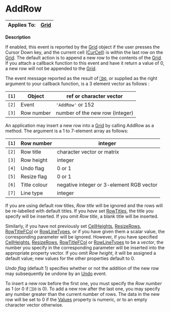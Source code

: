 



<h1 class="heading"><span class="name">AddRow</span></h1>

| Applies To: | [Grid](./grid.md) |
| --- | ---  |


**Description**


If enabled, this event is reported by the [Grid](./grid.md) object if the user presses the Cursor Down key, and the current cell ([CurCell](./curcell.md))
is within the last row on the [Grid](./grid.md). The default
action is to append a new row to the contents of the [Grid](./grid.md).
If you attach a callback function to this event and have it return a value of 0,
a new row will not be appended to the [Grid](./grid.md).


The event message reported as the result of [`⎕DQ`](../../Language/System%20Functions/dq.htm),
or supplied as the right argument to your callback function, is a 3 element
vector as follows :


| `[1]` | Object | ref or character vector |
| --- | --- | ---  |
| `[2]` | Event | `'AddRow'` or 152 |
| `[3]` | Row number | number of the new row (integer) |


An application may insert a new row into a [Grid](./grid.md) by calling AddRow as a method. The argument is a 1 to 7-element array as follows:


| `[1]` | Row number | integer |
| --- | --- | ---  |
| `[2]` | Row title | character vector or matrix |
| `[3]` | Row height | integer |
| `[4]` | Undo flag | 0 or 1 |
| `[5]` | Resize flag | 0 or 1 |
| `[6]` | Title colour | negative integer or 3-element RGB vector |
| `[7]` | Line type | integer |





If you are using default row titles, *Row title* will be ignored and the
rows will be re-labelled with default titles. If you *have* set [RowTitles](./rowtitles.md),
the title you specify will be inserted. If you omit *Row title*, a blank
title will be inserted.


Similarly, if you have not previously set [CellHeights](./cellheights.md),
[ResizeRows](./resizerows.md), [RowTitleFCol](./rowtitlefcol.md) or [RowLineTypes](./rowlinetypes.md), or if you have given
them a scalar value, the corresponding parameter will be ignored. However, if
you have specified [CellHeights](./cellheights.md), [ResizeRows](./resizerows.md),
[RowTitleFCol](./rowtitlefcol.md) or [RowLineTypes](./rowlinetypes.md) to be a *vector*, the number you specify in the corresponding parameter
will be inserted into the appropriate property vector. If you omit *Row height*,
it will be assigned a default value; new values for the other properties default
to 0.


*Undo flag* (default 1) specifies whether or not the addition of the new
row may subsequently be undone by an [Undo](./undo.md) event.


To insert a new row before the first one, you must specify the *Row number* as 1 (or 0 if `⎕IO` is 0). To add a new row
after the last one, you may specify any number greater than the current number
of rows. The data in the new row will be set to 0 if the [Values](./values.md) property is numeric, or to an empty character vector otherwise.


